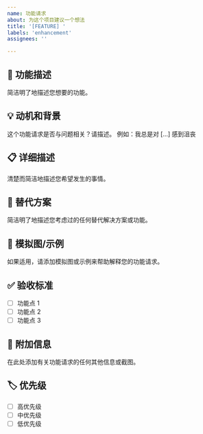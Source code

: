 ```yaml
---
name: 功能请求
about: 为这个项目建议一个想法
title: '[FEATURE] '
labels: 'enhancement'
assignees: ''

---
```


## 🚀 功能描述
简洁明了地描述您想要的功能。

## 💡 动机和背景
这个功能请求是否与问题相关？请描述。
例如：我总是对 [...] 感到沮丧

## 📋 详细描述
清楚而简洁地描述您希望发生的事情。

## 🎯 替代方案
简洁明了地描述您考虑过的任何替代解决方案或功能。

## 📸 模拟图/示例
如果适用，请添加模拟图或示例来帮助解释您的功能请求。

## ✅ 验收标准
- [ ] 功能点 1
- [ ] 功能点 2
- [ ] 功能点 3

## 📝 附加信息
在此处添加有关功能请求的任何其他信息或截图。

## 🏷️ 优先级
- [ ] 高优先级
- [ ] 中优先级
- [ ] 低优先级